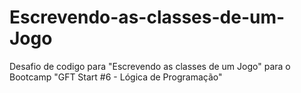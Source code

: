 # Escrevendo-as-classes-de-um-Jogo
Desafio de codigo para "Escrevendo as classes de um Jogo" para o Bootcamp "GFT Start #6 - Lógica de Programação"
